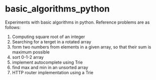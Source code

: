 # basic_algorithms_python

Experiments with basic algorithms in python. Reference problems are as follows:

1. Computing square root of an integer
2. Searching for a terget in a rotated array
3. form two numbers from elements in a given array, so that their sum is maximum possible
4. sort 0-1-2 array
5. implement autocomplete using Trie
6. find max and min in an unsorted array
7. HTTP router implementation using a Trie
